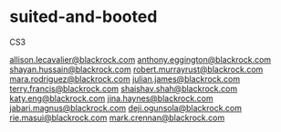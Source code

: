 # suited-and-booted
CS3

allison.lecavalier@blackrock.com
anthony.eggington@blackrock.com
shayan.hussain@blackrock.com
robert.murrayrust@blackrock.com
mara.rodriguez@blackrock.com
julian.james@blackrock.com
terry.francis@blackrock.com
shaishav.shah@blackrock.com
katy.eng@blackrock.com
jina.haynes@blackrock.com
jabari.magnus@blackrock.com
deji.ogunsola@blackrock.com
rie.masui@blackrock.com
mark.crennan@blackrock.com
